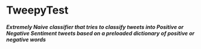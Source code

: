 # TweepyTest
<h5> Extremely Naive classifier that tries to classify tweets into Positive or Negative Sentiment tweets based on a preloaded dictionary of positive or negative words </h5>
